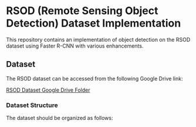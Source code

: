 # RSOD (Remote Sensing Object Detection) Dataset Implementation

This repository contains an implementation of object detection on the RSOD dataset using Faster R-CNN with various enhancements.

## Dataset

The RSOD dataset can be accessed from the following Google Drive link:

[RSOD Dataset Google Drive Folder](https://drive.google.com/drive/folders/1qkQpURRTS6BshgMSdBxO1BVn0dorJZ0y?usp=sharing)

### Dataset Structure
The dataset should be organized as follows:
